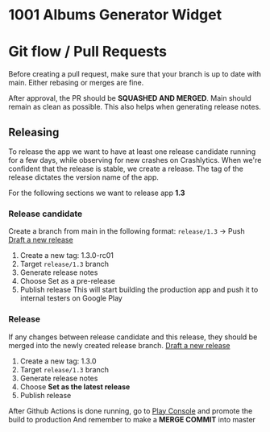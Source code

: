 # 1001 Albums Generator Widget  
  
# Git flow / Pull Requests
Before creating a pull request, make sure that your branch is up to date with main. Either rebasing or merges are fine.

After approval, the PR should be **SQUASHED AND MERGED**. Main should remain as clean as possible. This also helps when generating release notes.

## Releasing

To release the app we want to have at least one release candidate running for a few days, while observing for new crashes on Crashlytics.
When we're confident that the release is stable, we create a release.
The tag of the release dictates the version name of the app.

For the following sections we want to release app **1.3**

### Release candidate
Create a branch from main in the following format: `release/1.3` -> Push  
[Draft a new release](https://github.com/Clausr/1001albums/releases/new)  
1. Create a new tag: 1.3.0-rc01
2. Target `release/1.3` branch
3. Generate release notes
4. Choose Set as a pre-release
5. Publish release
This will start building the production app and push it to internal testers on Google Play

### Release
If any changes between release candidate and this release, they should be merged into the newly created release branch.
[Draft a new release](https://github.com/Clausr/1001albums/releases/new)  
1. Create a new tag: 1.3.0
2. Target `release/1.3` branch
3. Generate release notes
4. Choose **Set as the latest release**
5. Publish release

After Github Actions is done running, go to [Play Console](https://play.google.com/console/u/0/developers/7571329545281378386/app/4976014396259861064/tracks/internal-testing) and promote the build to production
And remember to make a **MERGE COMMIT** into master
